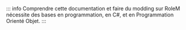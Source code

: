 ::: info
Comprendre cette documentation et faire du modding sur RoleM nécessite des bases en programmation, en C#, et en Programmation Orienté Objet.
:::